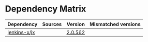 # Dependency Matrix

Dependency | Sources | Version | Mismatched versions
---------- | ------- | ------- | -------------------
[jenkins-x/jx](https://github.com/jenkins-x/jx.git) |  | [2.0.562](https://github.com/jenkins-x/jx/releases/tag/v2.0.562) | 
